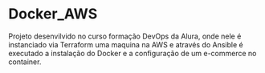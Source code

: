 # Docker_AWS

Projeto desenvilvido no curso formação DevOps da Alura, onde nele é instanciado via Terraform uma maquina na AWS e através do Ansible é executado a instalação do Docker e a configuração de um e-commerce no container.
